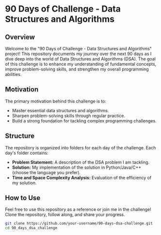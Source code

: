 # 90 Days of Challenge - Data Structures and Algorithms

## Overview

Welcome to the "90 Days of Challenge - Data Structures and Algorithms" project! This repository documents my journey over the next 90 days as I dive deep into the world of Data Structures and Algorithms (DSA). The goal of this challenge is to enhance my understanding of fundamental concepts, improve problem-solving skills, and strengthen my overall programming abilities.

## Motivation

The primary motivation behind this challenge is to:

- Master essential data structures and algorithms.
- Sharpen problem-solving skills through regular practice.
- Build a strong foundation for tackling complex programming challenges.

## Structure

The repository is organized into folders for each day of the challenge. Each day's folder contains:

- **Problem Statement:** A description of the DSA problem I am tackling.
- **Solution:** My implementation of the solution in Python/Java/C++ (choose the language you prefer).
- **Time and Space Complexity Analysis:** Evaluation of the efficiency of my solution.



## How to Use

Feel free to use this repository as a reference or join me in the challenge! Clone the repository, follow along, and share your progress.

```bash
git clone https://github.com/your-username/90-days-dsa-challenge.git
cd 90_days_dsa_challenge
